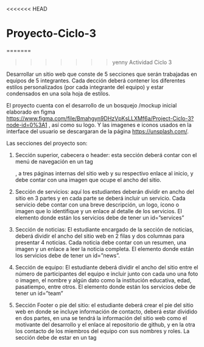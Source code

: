 <<<<<<< HEAD
# Proyecto-Ciclo-3


=======
>>>>>>> yenny
Actividad Ciclo 3

Desarrollar un sitio web que conste de 5 secciones que serán trabajadas en equipos de 5 integrantes.
Cada dección deberá contener los diferentes  estilos personalizados (por cada integrante del equipo) y  estar condensados en una sola hoja de estilos.

El proyecto cuenta con el desarrollo  de un bosquejo /mockup inicial elaborado en figma https://www.figma.com/file/Bmahgyn9DHzVpKsLLXMf6a/Project-Ciclo-3?node-id=0%3A1 , así como su logo. Y las imagenes e iconos usados en la interface del usuario se descargaran de la página https://unsplash.com/.

Las secciones del proyecto son:
1. Sección superior, cabecera o header: esta sección deberá contar con el menú de navegación  en un tag <nav></nav>, a tres páginas internas del sitio web y su respectivo enlace al inicio, y debe contar con una imagen que ocupe el ancho del sitio.

2. Sección de servicios: aquí los estudiantes deberán dividir en ancho del sitio en 3 partes y en cada parte se deberá incluir un servicio. Cada servicio debe contar con
una breve descripción, un logo, ícono o imagen que lo identifique y un enlace al detalle de los servicios. El elemento donde están los servicios debe de tener un
id=”services”

3. Sección de noticias: El estudiante encargado de la sección de noticias, deberá dividir el ancho del sitio web en 2 filas y dos columnas para presentar 4 noticias. 
Cada noticia debe contar con un resumen, una imagen y un enlace a leer la noticia completa. El elemento donde están los servicios debe de tener un id=”news”.

4. Sección de equipo: El estudiante deberá dividir el ancho del sitio entre el número de participantes del equipo e incluir junto con cada uno una foto o imagen, el nombre y
algún dato como la institución educativa, edad, pasatiempo, entre otros. El elemento donde están los servicios debe de tener un id=”team”

5. Sección Footer o pie del sitio: el estudiante deberá crear el pie del sitio web en donde se incluye información de contacto, deberá estar dividido en dos partes, en
una se tendrá la información del sitio web como el motivante del desarrollo y el enlace al repositorio de github, y en la otra los contacto de los miembros del equipo
con sus nombres y roles. La sección debe de estar en un tag <footer></footer>

